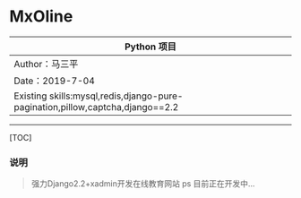 MxOline
==========================

| Python 项目 |
| --- |
| Author：马三平|
| Date：2019-7-04|
| Existing skills:mysql,redis,django-pure-pagination,pillow,captcha,django==2.2
          
-----------

[TOC]

### 说明

>强力Django2.2+xadmin开发在线教育网站
 ps 目前正在开发中...
